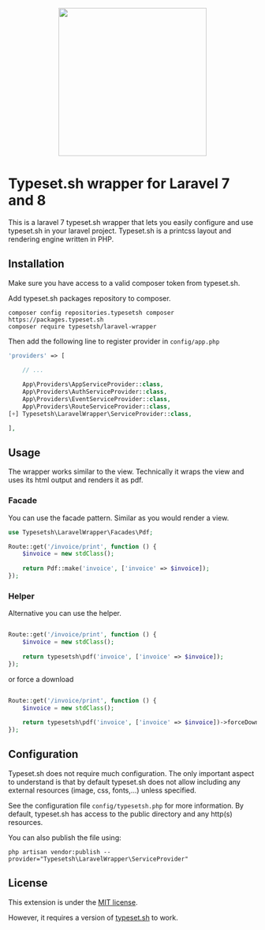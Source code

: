 
<p align="center"><img src="https://static.typeset.sh/images/typeset.sh-logo.svg" width="300"></p>


# Typeset.sh wrapper for Laravel 7 and 8

This is a laravel 7 typeset.sh wrapper that lets you easily configure and use typeset.sh
in your laravel project. Typeset.sh is a printcss layout and rendering engine written in PHP.


## Installation

Make sure you have access to a valid composer token from typeset.sh.

Add typeset.sh packages repository to composer.

    composer config repositories.typesetsh composer https://packages.typeset.sh
    composer require typesetsh/laravel-wrapper


Then add the following line to register provider in `config/app.php`
```php
'providers' => [

    // ...
    
    App\Providers\AppServiceProvider::class,
    App\Providers\AuthServiceProvider::class,
    App\Providers\EventServiceProvider::class,
    App\Providers\RouteServiceProvider::class,
[+] Typesetsh\LaravelWrapper\ServiceProvider::class,

],
```  
    
    
## Usage

The wrapper works similar to the view. Technically it wraps the view and uses its html output
and renders it as pdf.

### Facade

You can use the facade pattern. Similar as you would render a view.

```php
use Typesetsh\LaravelWrapper\Facades\Pdf;

Route::get('/invoice/print', function () {
    $invoice = new stdClass();
    
    return Pdf::make('invoice', ['invoice' => $invoice]);
});
```


### Helper

Alternative you can use the helper.

```php

Route::get('/invoice/print', function () {
    $invoice = new stdClass();
    
    return typesetsh\pdf('invoice', ['invoice' => $invoice]);
});
```

or force a download

```php

Route::get('/invoice/print', function () {
    $invoice = new stdClass();
    
    return typesetsh\pdf('invoice', ['invoice' => $invoice])->forceDownload('invoice.pdf');
});
```


## Configuration

Typeset.sh does not require much configuration. The only important aspect to understand is that
by default typeset.sh does not allow including any external resources (image, css, fonts,...) 
unless specified.

See the configuration file `config/typesetsh.php` for more information. By default, typeset.sh
has access to the public directory and any http(s) resources.

You can also publish the file using:

    php artisan vendor:publish --provider="Typesetsh\LaravelWrapper\ServiceProvider"
    
    
## License

This extension is under the [MIT license](LICENSE).

However, it requires a version of [typeset.sh](https://typeset.sh/) to work.
